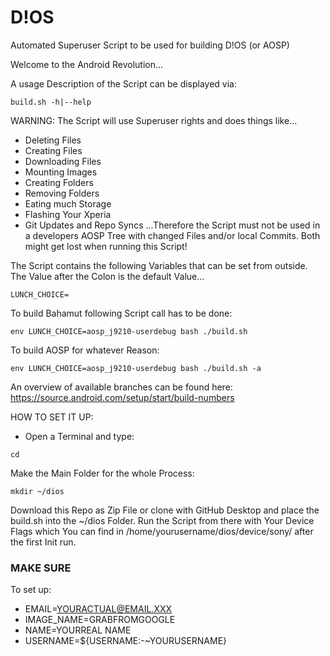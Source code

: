 # D!OS

Automated Superuser Script to be used for building D!OS (or AOSP)

Welcome to the Android Revolution...

A usage Description of the Script can be displayed via:
```
build.sh -h|--help
```

WARNING:
The Script will use Superuser rights and does things like...
- Deleting Files
- Creating Files
- Downloading Files
- Mounting Images
- Creating Folders
- Removing Folders
- Eating much Storage
- Flashing Your Xperia
- Git Updates and Repo Syncs
...Therefore the Script must not be used in a developers AOSP Tree with changed Files and/or local Commits. Both might get lost when running this Script!


The Script contains the following Variables that can be set from outside.
The Value after the Colon is the default Value...
```
LUNCH_CHOICE=
```

To build Bahamut following Script call has to be done:
```
env LUNCH_CHOICE=aosp_j9210-userdebug bash ./build.sh
```

To build AOSP for whatever Reason:
```
env LUNCH_CHOICE=aosp_j9210-userdebug bash ./build.sh -a
```


An overview of available branches can be found here:\
https://source.android.com/setup/start/build-numbers

HOW TO SET IT UP:

- Open a Terminal and type:
```
cd
```
Make the Main Folder for the whole Process:
```
mkdir ~/dios
```
Download this Repo as Zip File or clone with GitHub Desktop and place the build.sh
into the ~/dios Folder. Run the Script from there with Your Device Flags which You
can find in /home/yourusername/dios/device/sony/ after the first Init run.

### MAKE SURE
To set up:
- EMAIL=YOURACTUAL@EMAIL.XXX
- IMAGE_NAME=GRABFROMGOOGLE
- NAME=YOURREAL NAME
- USERNAME=${USERNAME:-~YOURUSERNAME}